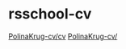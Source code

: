 # rsschool-cv

<a href="https://PolinaKrug.github.io/rsschool-cv/cv">PolinaKrug-cv/cv<a>
<a href="https://PolinaKrug.github.io/rsschool-cv/">PolinaKrug-cv/<a>
